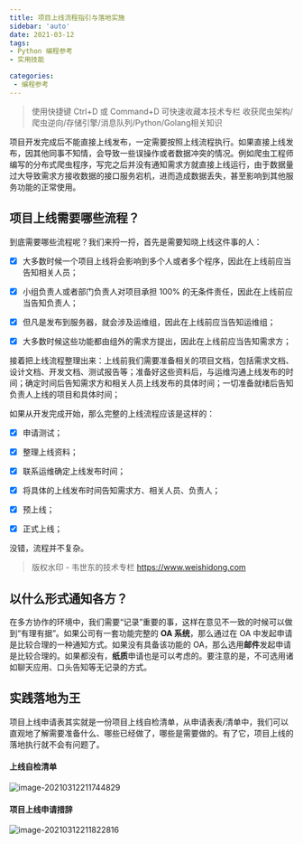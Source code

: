 ```yaml
---
title: 项目上线流程指引与落地实施
sidebar: 'auto'
date: 2021-03-12
tags:
- Python 编程参考
- 实用技能

categories:
 - 编程参考
---
```


> 使用快捷键 Ctrl+D 或 Command+D 可快速收藏本技术专栏 收获爬虫架构/爬虫逆向/存储引擎/消息队列/Python/Golang相关知识



项目开发完成后不能直接上线发布，一定需要按照上线流程执行。如果直接上线发布，因其他同事不知情，会导致一些误操作或者数据冲突的情况。例如爬虫工程师编写的分布式爬虫程序，写完之后并没有通知需求方就直接上线运行，由于数据量过大导致需求方接收数据的接口服务宕机，进而造成数据丢失，甚至影响到其他服务功能的正常使用。


## 项目上线需要哪些流程？


到底需要哪些流程呢？我们来捋一捋，首先是需要知晓上线这件事的人：


- [x]  大多数时候一个项目上线将会影响到多个人或者多个程序，因此在上线前应当告知相关人员；
- [x]  小组负责人或者部门负责人对项目承担 100% 的无条件责任，因此在上线前应当告知负责人；
- [x]  但凡是发布到服务器，就会涉及运维组，因此在上线前应当告知运维组；
- [x]  大多数时候这些功能都由组外的需求方提出，因此在上线前应当告知需求方；



接着把上线流程整理出来：上线前我们需要准备相关的项目文档，包括需求文档、设计文档、开发文档、测试报告等；准备好这些资料后，与运维沟通上线发布的时间；确定时间后告知需求方和相关人员上线发布的具体时间；一切准备就绪后告知负责人上线的项目和具体时间；

如果从开发完成开始，那么完整的上线流程应该是这样的：


- [x]  申请测试；
- [x]  整理上线资料；
- [x]  联系运维确定上线发布时间；
- [x]  将具体的上线发布时间告知需求方、相关人员、负责人；
- [x]  预上线；
- [x]  正式上线；



没错，流程并不复杂。


> 版权水印 - 韦世东的技术专栏 https://www.weishidong.com




## 以什么形式通知各方？


在多方协作的环境中，我们需要“记录”重要的事，这样在意见不一致的时候可以做到“有理有据”。如果公司有一套功能完整的 **OA 系统**，那么通过在 OA 中发起申请是比较合理的一种通知方式。如果没有具备该功能的 OA，那么选用**邮件**发起申请是比较合理的。如果都没有，**纸质**申请也是可以考虑的。要注意的是，不可选用诸如聊天应用、口头告知等无记录的方式。


## 实践落地为王


项目上线申请表其实就是一份项目上线自检清单，从申请表表/清单中，我们可以直观地了解需要准备什么、哪些已经做了，哪些是需要做的。有了它，项目上线的落地执行就不会有问题了。

#### 上线自检清单

![image-20210312211744829](https://img.weishidong.com/20210312211744.png)



#### 项目上线申请措辞
![image-20210312211822816](https://img.weishidong.com/20210312211822.png)

<Vssue :title="$title" />
